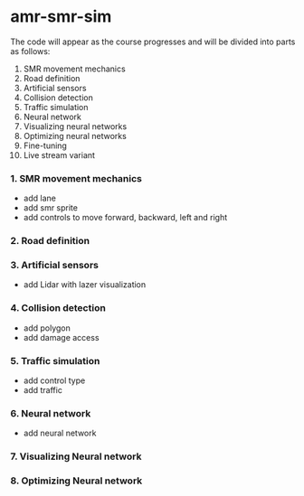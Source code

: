 # amr-smr-sim

The code will appear as the course progresses and will be divided into parts as follows:

1. SMR movement mechanics
2. Road definition
3. Artificial sensors
4. Collision detection
5. Traffic simulation
6. Neural network
7. Visualizing neural networks
8. Optimizing neural networks
9. Fine-tuning
10. Live stream variant

### 1. SMR movement mechanics

- add lane
- add smr sprite
- add controls to move forward, backward, left and right

### 2. Road definition

### 3. Artificial sensors

- add Lidar with lazer visualization

### 4. Collision detection

- add polygon
- add damage access

### 5. Traffic simulation

- add control type
- add traffic

### 6. Neural network

- add neural network

### 7. Visualizing Neural network

### 8. Optimizing Neural network
